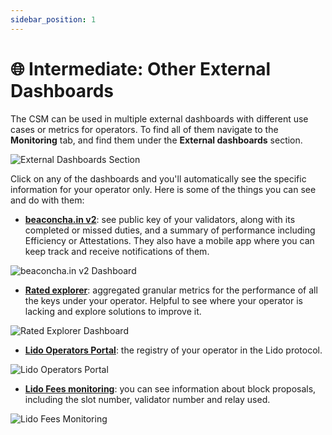 ```yaml
---
sidebar_position: 1
---
```


# 🌐 Intermediate: Other External Dashboards

The CSM can be used in multiple external dashboards with different use cases or metrics for operators. To find all of them navigate to the **Monitoring** tab, and find them under the **External dashboards** section.

![External Dashboards Section](/img/csm-guide/intermediate-1.png)

Click on any of the dashboards and you'll automatically see the specific information for your operator only. Here is some of the things you can see and do with them:

* [**beaconcha.in v2**](https://v2-beta-mainnet.beaconcha.in/dashboard/): see public key of your validators, along with its completed or missed duties, and a summary of performance including Efficiency or Attestations. They also have a mobile app where you can keep track and receive notifications of them.

![beaconcha.in v2 Dashboard](/img/csm-guide/intermediate-2.png)

* [**Rated explorer**](https://explorer.rated.network/o/Lido%20Community%20Staking%20Module?network=mainnet&timeWindow=1d&viewBy=operator&page=1&pageSize=15&idType=poolShare): aggregated granular metrics for the performance of all the keys under your operator. Helpful to see where your operator is lacking and explore solutions to improve it.

![Rated Explorer Dashboard](/img/csm-guide/intermediate-3.png)

* [**Lido Operators Portal**](https://operators.lido.fi/module/3): the registry of your operator in the Lido protocol.

![Lido Operators Portal](/img/csm-guide/intermediate-4.png)

* [**Lido Fees monitoring**](https://fees-monitoring.lido.fi/operatorInfo?stakingModuleIndex=3): you can see information about block proposals, including the slot number, validator number and relay used.

![Lido Fees Monitoring](/img/csm-guide/intermediate-5.png)